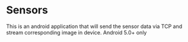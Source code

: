 # Sensors
This is an android application that will send the sensor data via TCP and stream corresponding image in device.
Android 5.0+ only
